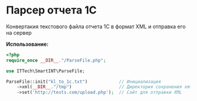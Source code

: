 # Парсер отчета 1C
Конвертакия текстового файла отчета 1C в формат XML и отправка его на сервер

**Использование:**

```php
<?php
require_once __DIR__."/ParseFile.php";

use ITTech\SmartINT\ParseFile;

ParseFile::init("kl_to_1c.txt")            // Инициализация
    ->xml(__DIR__."/tmp")                  // Директория сохранения xml
    ->set('http://tests.com/upload.php');  // Сайт для отправки XML
```
